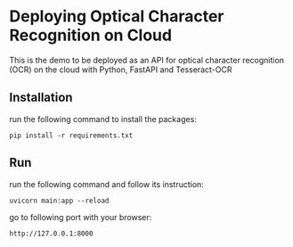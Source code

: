 # Deploying Optical Character Recognition on Cloud

This is the demo to be deployed as an API for optical character recognition
(OCR) on the cloud with Python, FastAPI and Tesseract-OCR

## Installation

run the following command to install the packages:

``pip install -r requirements.txt ``

## Run

run the following command and follow its instruction:

``uvicorn main:app --reload``

go to following port with your browser:

``http://127.0.0.1:8000``